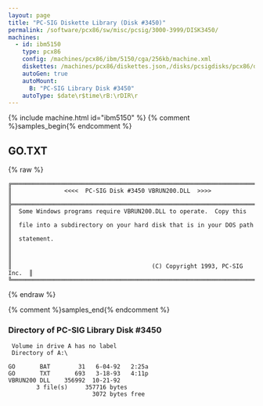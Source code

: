 ```yaml
---
layout: page
title: "PC-SIG Diskette Library (Disk #3450)"
permalink: /software/pcx86/sw/misc/pcsig/3000-3999/DISK3450/
machines:
  - id: ibm5150
    type: pcx86
    config: /machines/pcx86/ibm/5150/cga/256kb/machine.xml
    diskettes: /machines/pcx86/diskettes.json,/disks/pcsigdisks/pcx86/diskettes.json
    autoGen: true
    autoMount:
      B: "PC-SIG Library Disk #3450"
    autoType: $date\r$time\rB:\rDIR\r
---
```


{% include machine.html id="ibm5150" %}
{% comment %}samples_begin{% endcomment %}

## GO.TXT

{% raw %}
```
╔═════════════════════════════════════════════════════════════════════════╗
║               <<<<  PC-SIG Disk #3450 VBRUN200.DLL  >>>>                ║
╠═════════════════════════════════════════════════════════════════════════╣
║  Some Windows programs require VBRUN200.DLL to operate.  Copy this      ║
║  file into a subdirectory on your hard disk that is in your DOS path    ║
║  statement.                                                             ║
║                                                                         ║
║                                        (C) Copyright 1993, PC-SIG Inc.  ║
╚═════════════════════════════════════════════════════════════════════════╝
```
{% endraw %}

{% comment %}samples_end{% endcomment %}

### Directory of PC-SIG Library Disk #3450

     Volume in drive A has no label
     Directory of A:\

    GO       BAT        31   6-04-92   2:25a
    GO       TXT       693   3-18-93   4:11p
    VBRUN200 DLL    356992  10-21-92
            3 file(s)     357716 bytes
                            3072 bytes free
